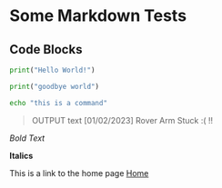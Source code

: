 # Some Markdown Tests

## Code Blocks

```python
print("Hello World!")
```

```py title="good bye world"
print("goodbye world")
```

```sh
echo "this is a command"
```

> OUTPUT text
> [01/02/2023] <QUAD> Rover Arm Stuck :( !!

*Bold Text*

**Italics**

This is a link to the home page [Home](../index.md)

